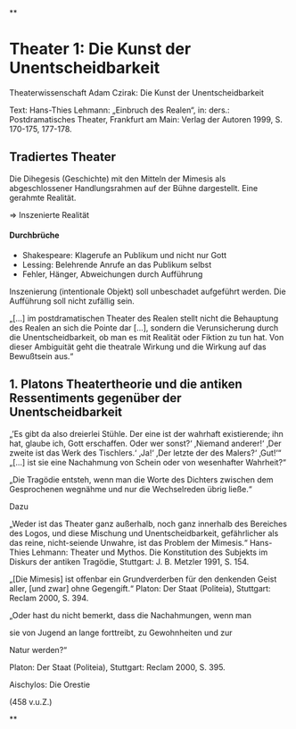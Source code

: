 **

# Theater 1: Die Kunst der Unentscheidbarkeit
Theaterwissenschaft Adam Czirak: Die Kunst der Unentscheidbarkeit
  
Text: Hans-Thies Lehmann: „Einbruch des Realen“, in: ders.: Postdramatisches Theater, Frankfurt am Main: Verlag der Autoren 1999, S. 170-175, 177-178.

## Tradiertes Theater
Die Dihegesis (Geschichte) mit den Mitteln der Mimesis als abgeschlossener Handlungsrahmen auf der Bühne dargestellt. Eine gerahmte Realität. 

=> Inszenierte Realität

#### Durchbrüche
-   Shakespeare: Klagerufe an Publikum und nicht nur Gott
-   Lessing: Belehrende Anrufe an das Publikum selbst
-   Fehler, Hänger, Abweichungen durch Aufführung
    
Inszenierung (intentionale Objekt) soll unbeschadet aufgeführt werden.
Die Aufführung soll nicht zufällig sein.

„[...] im postdramatischen Theater des Realen stellt nicht die Behauptung des Realen an sich die Pointe dar [...], sondern die Verunsicherung durch die Unentscheidbarkeit, ob man es mit Realität oder Fiktion zu tun hat. Von dieser Ambiguität geht die theatrale Wirkung und die Wirkung auf das Bewußtsein aus.“

## 1. Platons Theatertheorie und die antiken Ressentiments gegenüber der Unentscheidbarkeit

„’Es gibt da also dreierlei Stühle. Der eine ist der wahrhaft existierende; ihn hat, glaube ich, Gott erschaffen. Oder wer sonst?‘
‚Niemand anderer!‘
‚Der zweite ist das Werk des Tischlers.‘
‚Ja!‘
‚Der letzte der des Malers?‘
‚Gut!‘“
„[...] ist sie eine Nachahmung von Schein oder von wesenhafter Wahrheit?“

  
„Die Tragödie entsteh, wenn man die Worte des Dichters zwischen dem Gesprochenen wegnähme und nur die Wechselreden übrig ließe.“

  

Dazu

„Weder ist das Theater ganz außerhalb, noch ganz innerhalb des Bereiches des Logos, und diese Mischung und Unentscheidbarkeit, gefährlicher als das reine, nicht-seiende Unwahre, ist das Problem der Mimesis.“
Hans-Thies Lehmann: Theater und Mythos. Die Konstitution des Subjekts im
Diskurs der antiken Tragödie, Stuttgart: J. B. Metzler 1991, S. 154.

„[Die Mimesis] ist offenbar ein Grundverderben für den denkenden Geist aller, [und zwar] ohne Gegengift.“
Platon: Der Staat (Politeia), Stuttgart: Reclam 2000, S. 394. 

„Oder hast du nicht bemerkt, dass die Nachahmungen, wenn man

sie von Jugend an lange forttreibt, zu Gewohnheiten und zur

Natur werden?“

Platon: Der Staat (Politeia), Stuttgart: Reclam 2000, S. 395. 

Aischylos: Die Orestie

(458 v.u.Z.)

**